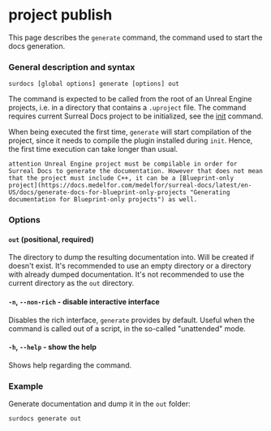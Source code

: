 # project publish

This page describes the `generate` command, the command used to start the docs generation.

### General description and syntax

`surdocs [global options] generate [options] out`

The command is expected to be called from the root of an Unreal Engine projects, i.e. in a directory that contains a `.uproject` file. The command requires current Surreal Docs project to be initialized, see the [init](docs/cli/init "Init command") command.

When being executed the first time, `generate` will start compilation of the project, since it needs to compile the plugin installed during `init`. Hence, the first time execution can take longer than usual.

``attention
Unreal Engine project must be compilable in order for Surreal Docs to generate the documentation. However that does not mean that the project must include C++, it can be a [Blueprint-only project](https://docs.medelfor.com/medelfor/surreal-docs/latest/en-US/docs/generate-docs-for-blueprint-only-projects "Generating documentation for Blueprint-only projects") as well.
``

### Options

#### `out` (positional, required)

The directory to dump the resulting documentation into. Will be created if doesn't exist. It's recommended to use an empty directory or a directory with already dumped documentation. It's not recommended to use the current directory as the `out` directory.

#### `-n`, `--non-rich` - disable interactive interface

Disables the rich interface, `generate` provides by default. Useful when the command is called out of a script, in the so-called "unattended" mode.

#### `-h`, `--help` - show the help

Shows help regarding the command.

### Example

Generate documentation and dump it in the `out` folder:

```
surdocs generate out
```

